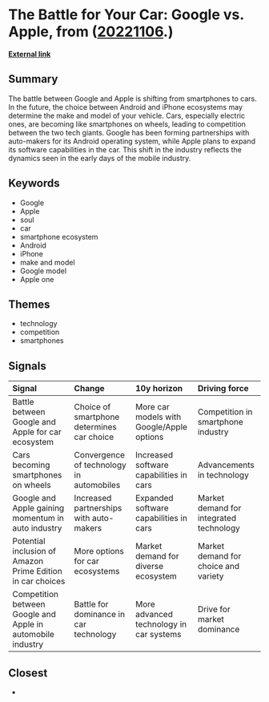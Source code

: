 # __The Battle for Your Car: Google vs. Apple__, from ([20221106](https://kghosh.substack.com/p/20221106).)

__[External link](https://www.wsj.com/articles/the-next-big-battle-between-google-and-apple-is-for-the-soul-of-your-car-11664596817?mod=tech_listb_pos3&utm_source=substack&utm_medium=email)__



## Summary

The battle between Google and Apple is shifting from smartphones to cars. In the future, the choice between Android and iPhone ecosystems may determine the make and model of your vehicle. Cars, especially electric ones, are becoming like smartphones on wheels, leading to competition between the two tech giants. Google has been forming partnerships with auto-makers for its Android operating system, while Apple plans to expand its software capabilities in the car. This shift in the industry reflects the dynamics seen in the early days of the mobile industry.

## Keywords

* Google
* Apple
* soul
* car
* smartphone ecosystem
* Android
* iPhone
* make and model
* Google model
* Apple one

## Themes

* technology
* competition
* smartphones

## Signals

| Signal                                                      | Change                                     | 10y horizon                               | Driving force                           |
|:------------------------------------------------------------|:-------------------------------------------|:------------------------------------------|:----------------------------------------|
| Battle between Google and Apple for car ecosystem           | Choice of smartphone determines car choice | More car models with Google/Apple options | Competition in smartphone industry      |
| Cars becoming smartphones on wheels                         | Convergence of technology in automobiles   | Increased software capabilities in cars   | Advancements in technology              |
| Google and Apple gaining momentum in auto industry          | Increased partnerships with auto-makers    | Expanded software capabilities in cars    | Market demand for integrated technology |
| Potential inclusion of Amazon Prime Edition in car choices  | More options for car ecosystems            | Market demand for diverse ecosystem       | Market demand for choice and variety    |
| Competition between Google and Apple in automobile industry | Battle for dominance in car technology     | More advanced technology in car systems   | Drive for market dominance              |

## Closest

* 